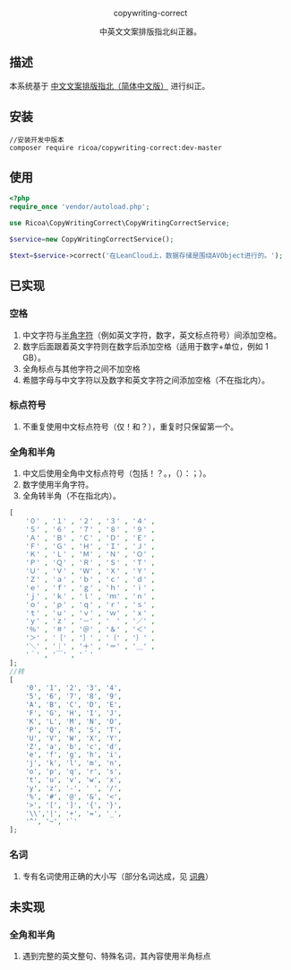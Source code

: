 <p align="center">
copywriting-correct
</a>

<p align="center">中英文文案排版指北纠正器。</p>

## 描述
本系统基于 [中文文案排版指北（简体中文版）](https://github.com/mzlogin/chinese-copywriting-guidelines) 进行纠正。

## 安装
```
//安装开发中版本
composer require ricoa/copywriting-correct:dev-master
```

## 使用
```php
<?php
require_once 'vendor/autoload.php';

use Ricoa\CopyWritingCorrect\CopyWritingCorrectService;

$service=new CopyWritingCorrectService();

$text=$service->correct('在LeanCloud上，数据存储是围绕AVObject进行的。');


```

## 已实现
### 空格
1. 中文字符与[半角字符](http://zh.wikipedia.org/wiki/%E5%85%A8%E5%BD%A2%E5%92%8C%E5%8D%8A%E5%BD%A2)（例如英文字符，数字，英文标点符号）间添加空格。
2. 数字后面跟着英文字符则在数字后添加空格（适用于数字+单位，例如 1 GB）。
3. 全角标点与其他字符之间不加空格
4. 希腊字母与中文字符以及数字和英文字符之间添加空格（不在指北内）。

### 标点符号
1. 不重复使用中文标点符号（仅！和？），重复时只保留第一个。

### 全角和半角
1. 中文后使用全角中文标点符号（包括！？。，（）：；）。
2. 数字使用半角字符。
3. 全角转半角（不在指北内）。
```php
[
	'０' , '１' , '２' , '３' , '４' ,
	'５' , '６' , '７' , '８' , '９' ,
	'Ａ' , 'Ｂ' , 'Ｃ' , 'Ｄ' , 'Ｅ' ,
	'Ｆ' , 'Ｇ' , 'Ｈ' , 'Ｉ' , 'Ｊ' ,
	'Ｋ' , 'Ｌ' , 'Ｍ' , 'Ｎ' , 'Ｏ' ,
	'Ｐ' , 'Ｑ' , 'Ｒ' , 'Ｓ' , 'Ｔ' ,
	'Ｕ' , 'Ｖ' , 'Ｗ' , 'Ｘ' , 'Ｙ' ,
	'Ｚ' , 'ａ' , 'ｂ' , 'ｃ' , 'ｄ' ,
	'ｅ' , 'ｆ' , 'ｇ' , 'ｈ' , 'ｉ' ,
	'ｊ' , 'ｋ' , 'ｌ' , 'ｍ' , 'ｎ' ,
	'ｏ' , 'ｐ' , 'ｑ' , 'ｒ' , 'ｓ' ,
	'ｔ' , 'ｕ' , 'ｖ' , 'ｗ' , 'ｘ' ,
	'ｙ' , 'ｚ' , '－' , '　' , '／' ,
	'％' , '＃' , '＠' , '＆' , '＜' ,
	'＞' , '［' , '］' , '｛' , '｝' ,
	'＼' , '｜' , '＋' , '＝' , '＿' ,
	'＾' , '￣' , '｀'
];
//转
[
	'0', '1', '2', '3', '4',
	'5', '6', '7', '8', '9',
	'A', 'B', 'C', 'D', 'E',
	'F', 'G', 'H', 'I', 'J',
	'K', 'L', 'M', 'N', 'O',
	'P', 'Q', 'R', 'S', 'T',
	'U', 'V', 'W', 'X', 'Y',
	'Z', 'a', 'b', 'c', 'd',
	'e', 'f', 'g', 'h', 'i',
	'j', 'k', 'l', 'm', 'n',
	'o', 'p', 'q', 'r', 's',
	't', 'u', 'v', 'w', 'x',
	'y', 'z', '-', ' ', '/',
	'%', '#', '@', '&', '<',
	'>', '[', ']', '{', '}',
	'\\','|', '+', '=', '_',
	'^', '~', '`'
];
```
### 名词
1. 专有名词使用正确的大小写（部分名词达成，见 [词典](https://github.com/NauxLiu/auto-correct/blob/afb60f8685a205adfe33ee342c98cc3e20d33c9e/dicts.php)）


## 未实现

### 全角和半角
1. 遇到完整的英文整句、特殊名词，其內容使用半角标点